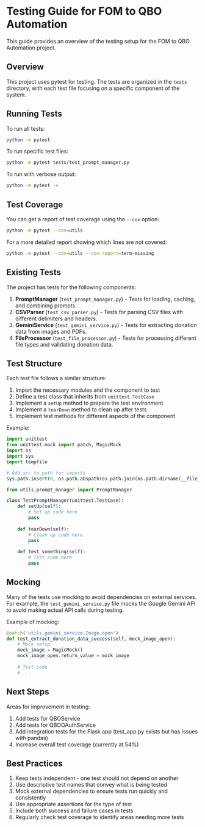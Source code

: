# Testing Guide for FOM to QBO Automation

This guide provides an overview of the testing setup for the FOM to QBO Automation project.

## Overview

This project uses pytest for testing. The tests are organized in the `tests` directory, with each test file focusing on a specific component of the system.

## Running Tests

To run all tests:
```bash
python -m pytest
```

To run specific test files:
```bash
python -m pytest tests/test_prompt_manager.py
```

To run with verbose output:
```bash
python -m pytest -v
```

## Test Coverage

You can get a report of test coverage using the `--cov` option:
```bash
python -m pytest --cov=utils
```

For a more detailed report showing which lines are not covered:
```bash
python -m pytest --cov=utils --cov-report=term-missing
```

## Existing Tests

The project has tests for the following components:

1. **PromptManager** (`test_prompt_manager.py`) - Tests for loading, caching, and combining prompts.
2. **CSVParser** (`test_csv_parser.py`) - Tests for parsing CSV files with different delimiters and headers.
3. **GeminiService** (`test_gemini_service.py`) - Tests for extracting donation data from images and PDFs.
4. **FileProcessor** (`test_file_processor.py`) - Tests for processing different file types and validating donation data.

## Test Structure

Each test file follows a similar structure:

1. Import the necessary modules and the component to test
2. Define a test class that inherits from `unittest.TestCase`
3. Implement a `setUp` method to prepare the test environment
4. Implement a `tearDown` method to clean up after tests
5. Implement test methods for different aspects of the component

Example:
```python
import unittest
from unittest.mock import patch, MagicMock
import os
import sys
import tempfile

# Add src to path for imports
sys.path.insert(0, os.path.abspath(os.path.join(os.path.dirname(__file__), '../src')))

from utils.prompt_manager import PromptManager

class TestPromptManager(unittest.TestCase):
    def setUp(self):
        # Set up code here
        pass
        
    def tearDown(self):
        # Clean up code here
        pass
        
    def test_something(self):
        # Test code here
        pass
```

## Mocking

Many of the tests use mocking to avoid dependencies on external services. For example, the `test_gemini_service.py` file mocks the Google Gemini API to avoid making actual API calls during testing.

Example of mocking:
```python
@patch('utils.gemini_service.Image.open')
def test_extract_donation_data_success(self, mock_image_open):
    # Mock setup
    mock_image = MagicMock()
    mock_image_open.return_value = mock_image
    
    # Test code
    # ...
```

## Next Steps

Areas for improvement in testing:

1. Add tests for QBOService
2. Add tests for QBOOAuthService
3. Add integration tests for the Flask app (test_app.py exists but has issues with pandas)
4. Increase overall test coverage (currently at 54%)

## Best Practices

1. Keep tests independent - one test should not depend on another
2. Use descriptive test names that convey what is being tested
3. Mock external dependencies to ensure tests run quickly and consistently
4. Use appropriate assertions for the type of test
5. Include both success and failure cases in tests
6. Regularly check test coverage to identify areas needing more tests